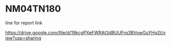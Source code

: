 # NM04TN180

line for report link

https://drive.google.com/file/d/19kcgPXeFWRAt3dBUUFrq3BVowGuYHq2t/view?usp=sharing
